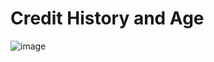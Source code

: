 <h1>Credit History and Age</h1>

![image](https://github.com/user-attachments/assets/6dbe2756-d20a-4046-bbe4-56293123531c)

